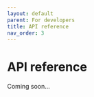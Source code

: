 ```yaml
---
layout: default
parent: For developers
title: API reference
nav_order: 3
---
```



API reference
=============

Coming soon...
